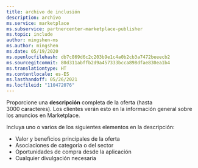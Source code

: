 ```yaml
---
title: archivo de inclusión
description: archivo
ms.service: marketplace
ms.subservice: partnercenter-marketplace-publisher
ms.topic: include
author: mingshen-ms
ms.author: mingshen
ms.date: 05/19/2020
ms.openlocfilehash: db7c869d6c2c203b9e1c4a0b2cb3a7472beeecb2
ms.sourcegitcommit: 80d311abffb2d9a457333bcca898dfae830ea1b4
ms.translationtype: HT
ms.contentlocale: es-ES
ms.lasthandoff: 05/26/2021
ms.locfileid: "110472076"
---
```

Proporcione una **descripción** completa de la oferta (hasta 3000 caracteres). Los clientes verán esto en la información general sobre los anuncios en Marketplace.

Incluya uno o varios de los siguientes elementos en la descripción:

- Valor y beneficios principales de la oferta
- Asociaciones de categoría o del sector
- Oportunidades de compra desde la aplicación
- Cualquier divulgación necesaria

